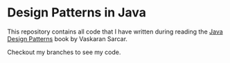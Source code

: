 # Design Patterns in Java
This repository contains all code that I have written during reading
the [Java Design Patterns](https://www.amazon.com/Java-Design-Patterns-Hands-Experience/dp/1484240774)
book by Vaskaran Sarcar.

Checkout my branches to see my code.